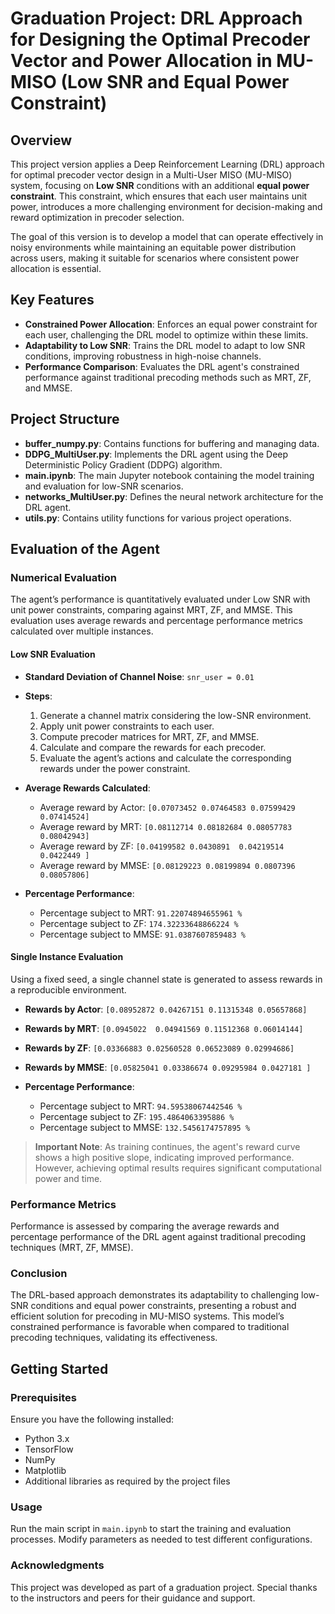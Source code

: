 # Graduation Project: DRL Approach for Designing the Optimal Precoder Vector and Power Allocation in MU-MISO (Low SNR and Equal Power Constraint)

## Overview
This project version applies a Deep Reinforcement Learning (DRL) approach for optimal precoder vector design in a Multi-User MISO (MU-MISO) system, focusing on **Low SNR** conditions with an additional **equal power constraint**. This constraint, which ensures that each user maintains unit power, introduces a more challenging environment for decision-making and reward optimization in precoder selection.

The goal of this version is to develop a model that can operate effectively in noisy environments while maintaining an equitable power distribution across users, making it suitable for scenarios where consistent power allocation is essential.

## Key Features
- **Constrained Power Allocation**: Enforces an equal power constraint for each user, challenging the DRL model to optimize within these limits.
- **Adaptability to Low SNR**: Trains the DRL model to adapt to low SNR conditions, improving robustness in high-noise channels.
- **Performance Comparison**: Evaluates the DRL agent's constrained performance against traditional precoding methods such as MRT, ZF, and MMSE.

## Project Structure
- **buffer_numpy.py**: Contains functions for buffering and managing data.
- **DDPG_MultiUser.py**: Implements the DRL agent using the Deep Deterministic Policy Gradient (DDPG) algorithm.
- **main.ipynb**: The main Jupyter notebook containing the model training and evaluation for low-SNR scenarios.
- **networks_MultiUser.py**: Defines the neural network architecture for the DRL agent.
- **utils.py**: Contains utility functions for various project operations.

## Evaluation of the Agent

### Numerical Evaluation
The agent’s performance is quantitatively evaluated under Low SNR with unit power constraints, comparing against MRT, ZF, and MMSE. This evaluation uses average rewards and percentage performance metrics calculated over multiple instances.

#### Low SNR Evaluation
- **Standard Deviation of Channel Noise**: `snr_user = 0.01`
- **Steps**:
  1. Generate a channel matrix considering the low-SNR environment.
  2. Apply unit power constraints to each user.
  3. Compute precoder matrices for MRT, ZF, and MMSE.
  4. Calculate and compare the rewards for each precoder.
  5. Evaluate the agent’s actions and calculate the corresponding rewards under the power constraint.

- **Average Rewards Calculated**:
  - Average reward by Actor: `[0.07073452 0.07464583 0.07599429 0.07414524]`
  - Average reward by MRT: `[0.08112714 0.08182684 0.08057783 0.08042943]`
  - Average reward by ZF: `[0.04199582 0.0430891  0.04219514 0.0422449 ]`
  - Average reward by MMSE: `[0.08129223 0.08199894 0.0807396  0.08057806]`

- **Percentage Performance**:
  - Percentage subject to MRT: `91.22074894655961 %`
  - Percentage subject to ZF: `174.32233648866224 %`
  - Percentage subject to MMSE: `91.0387607859483 %`

#### Single Instance Evaluation
Using a fixed seed, a single channel state is generated to assess rewards in a reproducible environment.
- **Rewards by Actor**: `[0.08952872 0.04267151 0.11315348 0.05657868]`
- **Rewards by MRT**: `[0.0945022  0.04941569 0.11512368 0.06014144]`
- **Rewards by ZF**: `[0.03366883 0.02560528 0.06523089 0.02994686]`
- **Rewards by MMSE**: `[0.05825041 0.03386674 0.09295984 0.0427181 ]`

- **Percentage Performance**:
  - Percentage subject to MRT: `94.59538067442546 %`
  - Percentage subject to ZF: `195.4864063395886 %`
  - Percentage subject to MMSE: `132.5456174757895 %`

> **Important Note**: As training continues, the agent's reward curve shows a high positive slope, indicating improved performance. However, achieving optimal results requires significant computational power and time.

### Performance Metrics
Performance is assessed by comparing the average rewards and percentage performance of the DRL agent against traditional precoding techniques (MRT, ZF, MMSE).

### Conclusion
The DRL-based approach demonstrates its adaptability to challenging low-SNR conditions and equal power constraints, presenting a robust and efficient solution for precoding in MU-MISO systems. This model’s constrained performance is favorable when compared to traditional precoding techniques, validating its effectiveness.

## Getting Started

### Prerequisites
Ensure you have the following installed:
- Python 3.x
- TensorFlow
- NumPy
- Matplotlib
- Additional libraries as required by the project files

### Usage
Run the main script in `main.ipynb` to start the training and evaluation processes. Modify parameters as needed to test different configurations.

### Acknowledgments
This project was developed as part of a graduation project. Special thanks to the instructors and peers for their guidance and support.

